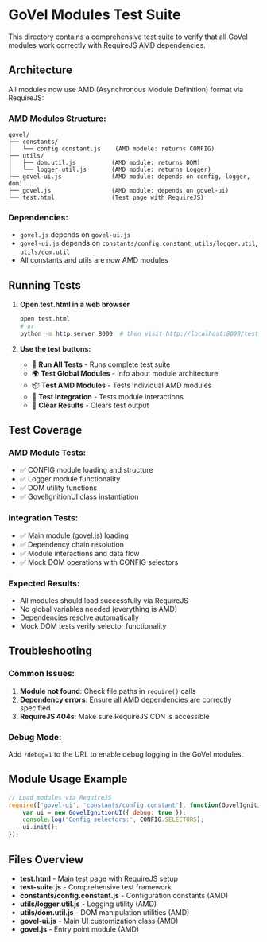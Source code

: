 # GoVel Modules Test Suite

This directory contains a comprehensive test suite to verify that all GoVel modules work correctly with RequireJS AMD dependencies.

## Architecture

All modules now use AMD (Asynchronous Module Definition) format via RequireJS:

### AMD Modules Structure:
```
govel/
├── constants/
│   └── config.constant.js    (AMD module: returns CONFIG)
├── utils/
│   ├── dom.util.js          (AMD module: returns DOM)  
│   └── logger.util.js       (AMD module: returns Logger)
├── govel-ui.js              (AMD module: depends on config, logger, dom)
├── govel.js                 (AMD module: depends on govel-ui)
└── test.html                (Test page with RequireJS)
```

### Dependencies:
- `govel.js` depends on `govel-ui.js`
- `govel-ui.js` depends on `constants/config.constant`, `utils/logger.util`, `utils/dom.util`
- All constants and utils are now AMD modules

## Running Tests

1. **Open test.html in a web browser**
   ```bash
   open test.html
   # or
   python -m http.server 8000  # then visit http://localhost:8000/test.html
   ```

2. **Use the test buttons:**
   - 🧪 **Run All Tests** - Runs complete test suite
   - 🌍 **Test Global Modules** - Info about module architecture  
   - 📦 **Test AMD Modules** - Tests individual AMD modules
   - 🔗 **Test Integration** - Tests module interactions
   - 🧹 **Clear Results** - Clears test output

## Test Coverage

### AMD Module Tests:
- ✅ CONFIG module loading and structure
- ✅ Logger module functionality  
- ✅ DOM utility functions
- ✅ GovelIgnitionUI class instantiation

### Integration Tests:
- ✅ Main module (govel.js) loading
- ✅ Dependency chain resolution
- ✅ Module interactions and data flow
- ✅ Mock DOM operations with CONFIG selectors

### Expected Results:
- All modules should load successfully via RequireJS
- No global variables needed (everything is AMD)
- Dependencies resolve automatically
- Mock DOM tests verify selector functionality

## Troubleshooting

### Common Issues:

1. **Module not found**: Check file paths in `require()` calls
2. **Dependency errors**: Ensure all AMD dependencies are correctly specified  
3. **RequireJS 404s**: Make sure RequireJS CDN is accessible

### Debug Mode:
Add `?debug=1` to the URL to enable debug logging in the GoVel modules.

## Module Usage Example

```javascript
// Load modules via RequireJS
require(['govel-ui', 'constants/config.constant'], function(GovelIgnitionUI, CONFIG) {
    var ui = new GovelIgnitionUI({ debug: true });
    console.log('Config selectors:', CONFIG.SELECTORS);
    ui.init();
});
```

## Files Overview

- **test.html** - Main test page with RequireJS setup
- **test-suite.js** - Comprehensive test framework
- **constants/config.constant.js** - Configuration constants (AMD)
- **utils/logger.util.js** - Logging utility (AMD)
- **utils/dom.util.js** - DOM manipulation utilities (AMD) 
- **govel-ui.js** - Main UI customization class (AMD)
- **govel.js** - Entry point module (AMD)
